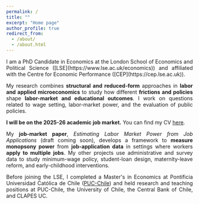 ```yaml
---
permalink: /
title: ""
excerpt: "Home page"
author_profile: true
redirect_from: 
  - /about/
  - /about.html
---
```


<div style="text-align: justify;">
I am a PhD Candidate in Economics at the London School of Economics and Political Science ([LSE](https://www.lse.ac.uk/economics)) and affiliated with the Centre for Economic Performance ([CEP](https://cep.lse.ac.uk)).

My research combines **structural and reduced-form** approaches in **labor and applied microeconomics** to study how different **frictions and policies** shape **labor-market and educational outcomes**. I work on questions related to wage setting, labor-market power, and the evaluation of public policies. 

**I will be on the 2025-26 academic job market.** You can find my CV [here](https://palbagli.github.io/files/CV/Pinjas_Albagli_CV.pdf).

My **job-market paper**, *Estimating Labor Market Power from Job Applications* (draft coming soon), develops a framework to **measure monopsony power** from **job-application data** in settings where workers **apply to multiple jobs**. My other projects use administrative and survey data to study minimum-wage policy, student-loan design, maternity-leave reform, and early-childhood interventions.

Before joining the LSE, I completed a Master's in Economics at Pontificia Universidad Católica de Chile ([PUC-Chile](https://economia.uc.cl)) and held research and teaching positions at PUC-Chile, the University of Chile, the Central Bank of Chile, and CLAPES UC.
</div>